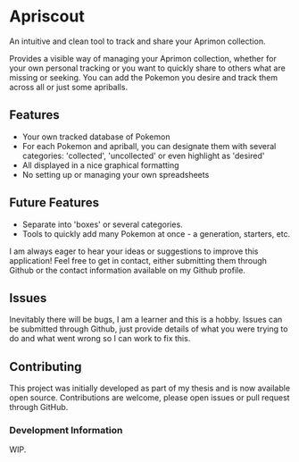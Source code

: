 # Apriscout

An intuitive and clean tool to track and share your Aprimon collection.

Provides a visible way of managing your Aprimon collection, whether for your own personal tracking or you want to quickly share to others what are missing or seeking. You can add the Pokemon you desire and track them across all or just some apriballs.

## Features

- Your own tracked database of Pokemon
- For each Pokemon and apriball, you can designate them with several categories: 'collected', 'uncollected' or even highlight as 'desired'
- All displayed in a nice graphical formatting
- No setting up or managing your own spreadsheets


## Future Features

- Separate into 'boxes' or several categories.
- Tools to quickly add many Pokemon at once - a generation, starters, etc.

I am always eager to hear your ideas or suggestions to improve this application! Feel free to get in contact, either submitting them through Github or the contact information available on my Github profile.


## Issues

Inevitably there will be bugs, I am a learner and this is a hobby. Issues can be submitted through Github, just provide details of what you were trying to do and what went wrong so I can work to fix this.
 

## Contributing

This project was initially developed as part of my thesis and is now available open source. Contributions are welcome, please open issues or pull request through GitHub.

### Development Information

WIP.
